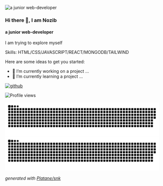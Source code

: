 ![a junior web-developer](https://i.gifer.com/QBr.gif)
### Hi there 👋, I am Nozib
#### a junior web-developer

<!--
**nozibRock/nozibRock** is a ✨ _special_ ✨ repository because its `README.md` (this file) appears on your GitHub profile.


- 👯 I’m looking to collaborate on ...
- 🤔 I’m looking for help with ...
- 💬 Ask me about ...
- 📫 How to reach me: ...
- 😄 Pronouns: ...
- ⚡ Fun fact: ...
-->
I am trying to explore myself

Skills: HTML/CSS/JAVASCRIPT/REACT/MONGODB/TAILWIND

Here are some ideas to get you started:

- 🔭 I’m currently working on a project ...
- 🌱 I’m currently learning a project ...

[<img src='https://cdn.jsdelivr.net/npm/simple-icons@3.0.1/icons/github.svg' alt='github' height='40'>](https://github.com/nozibRock)




![Profile views](https://gpvc.arturio.dev/nozibRock)  



![github contribution grid snake animation](https://raw.githubusercontent.com/nozibRock/nozibRock/output/github-contribution-grid-snake-dark.svg#gh-dark-mode-only)
![github contribution grid snake animation](https://raw.githubusercontent.com/nozibRock/nozibRock/output/github-contribution-grid-snake.svg#gh-light-mode-only)


_generated with [Platane/snk](https://github.com/Platane/snk)_